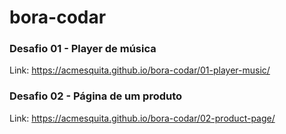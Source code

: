 # bora-codar

### Desafio 01 - Player de música

Link: https://acmesquita.github.io/bora-codar/01-player-music/


### Desafio 02 - Página de um produto

Link: https://acmesquita.github.io/bora-codar/02-product-page/
